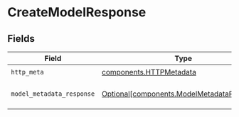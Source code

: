 # CreateModelResponse


## Fields

| Field                                                                                          | Type                                                                                           | Required                                                                                       | Description                                                                                    |
| ---------------------------------------------------------------------------------------------- | ---------------------------------------------------------------------------------------------- | ---------------------------------------------------------------------------------------------- | ---------------------------------------------------------------------------------------------- |
| `http_meta`                                                                                    | [components.HTTPMetadata](../../models/components/httpmetadata.md)                             | :heavy_check_mark:                                                                             | N/A                                                                                            |
| `model_metadata_response`                                                                      | [Optional[components.ModelMetadataResponse]](../../models/components/modelmetadataresponse.md) | :heavy_minus_sign:                                                                             | The \[ModelMetadataResponse\] if operation succeeds                                            |